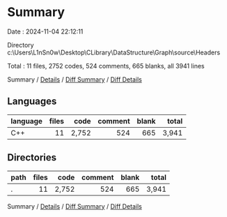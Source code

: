 # Summary

Date : 2024-11-04 22:12:11

Directory c:\\Users\\L1nSn0w\\Desktop\\CLibrary\\DataStructure\\Graph\\source\\Headers

Total : 11 files,  2752 codes, 524 comments, 665 blanks, all 3941 lines

Summary / [Details](details.md) / [Diff Summary](diff.md) / [Diff Details](diff-details.md)

## Languages
| language | files | code | comment | blank | total |
| :--- | ---: | ---: | ---: | ---: | ---: |
| C++ | 11 | 2,752 | 524 | 665 | 3,941 |

## Directories
| path | files | code | comment | blank | total |
| :--- | ---: | ---: | ---: | ---: | ---: |
| . | 11 | 2,752 | 524 | 665 | 3,941 |

Summary / [Details](details.md) / [Diff Summary](diff.md) / [Diff Details](diff-details.md)